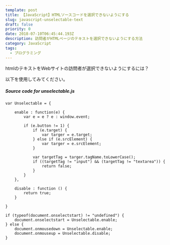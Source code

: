 ```yaml
---
template: post
title: 【JavaScript】HTMLソースコードを選択できないようにする
slug: javascript-unselectable-text
draft: false
priority: 0
date: 2018-07-10T06:45:44.193Z
description: 訪問者がHTMLページのテキストを選択できないようにする方法
category: JavaScript
tags:
  - プログラミング
---
```

htmlのテキストをWebサイトの訪問者が選択できないようにするには？

以下を使用してみてください。

<!--StartFragment-->

##### Source code for unselectable.js

```
var Unselectable = {
 
	enable : function(e) {
		var e = e ? e : window.event;
 
		if (e.button != 1) {
			if (e.target) {
				var targer = e.target;
			} else if (e.srcElement) {
				var targer = e.srcElement;
			}
 
			var targetTag = targer.tagName.toLowerCase();
			if ((targetTag != "input") && (targetTag != "textarea")) {
				return false;
			}
		}
	},
 
	disable : function () {
		return true;
	}
 
}
 
if (typeof(document.onselectstart) != "undefined") {
	document.onselectstart = Unselectable.enable;
} else {
	document.onmousedown = Unselectable.enable;
	document.onmouseup = Unselectable.disable;
}
```

<!--EndFragment-->